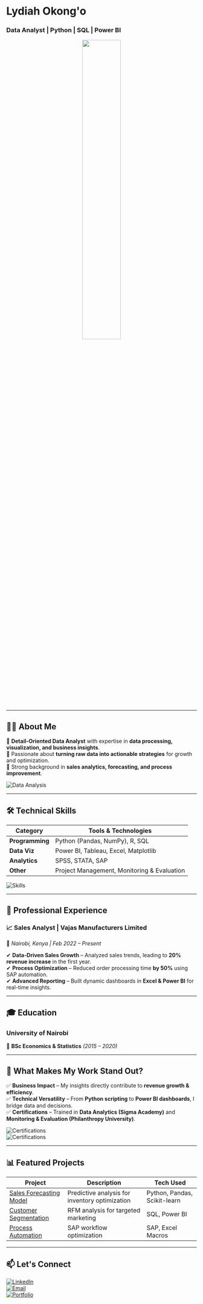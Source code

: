 # **Lydiah Okong'o**  
### **Data Analyst | Python | SQL | Power BI**  

<div align="center">
  <img src="https://skillicons.dev/icons?i=python,sql,r,powerbi,tableau,excel,github" width="45%"/>
</div>  

---  

## **👩‍💻 About Me**  
🔹 **Detail-Oriented Data Analyst** with expertise in **data processing, visualization, and business insights**.  
🔹 Passionate about **turning raw data into actionable strategies** for growth and optimization.  
🔹 Strong background in **sales analytics, forecasting, and process improvement**.  

![Data Analysis](https://media.giphy.com/media/LMcB8XospGZO8UQq87/giphy.gif)  

---  

## **🛠️ Technical Skills**  

| **Category**       | **Tools & Technologies** |  
|--------------------|--------------------------|  
| **Programming**    | Python (Pandas, NumPy), R, SQL |  
| **Data Viz**       | Power BI, Tableau, Excel, Matplotlib |  
| **Analytics**      | SPSS, STATA, SAP |  
| **Other**         | Project Management, Monitoring & Evaluation |  

![Skills](https://skillicons.dev/icons?i=python,sql,powerbi,tableau,excel,github)  

---  

## **💼 Professional Experience**  

### **📈 Sales Analyst | Vajas Manufacturers Limited**  
📍 *Nairobi, Kenya | Feb 2022 – Present*  

✔ **Data-Driven Sales Growth** – Analyzed sales trends, leading to **20% revenue increase** in the first year.  
✔ **Process Optimization** – Reduced order processing time **by 50%** using SAP automation.  
✔ **Advanced Reporting** – Built dynamic dashboards in **Excel & Power BI** for real-time insights.  

---  

## **🎓 Education**  
### **University of Nairobi**  
📖 **BSc Economics & Statistics** *(2015 – 2020)*  

---  

## **🚀 What Makes My Work Stand Out?**  

✅ **Business Impact** – My insights directly contribute to **revenue growth & efficiency**.  
✅ **Technical Versatility** – From **Python scripting** to **Power BI dashboards**, I bridge data and decisions.  
✅ **Certifications** – Trained in **Data Analytics (Sigma Academy)** and **Monitoring & Evaluation (Philanthropy University)**.  

![Certifications](https://img.shields.io/badge/Data_Analytics-Sigma_Academy-blue)  
![Certifications](https://img.shields.io/badge/M&E-Philanthropy_University-green)  

---  

## **📊 Featured Projects**  

| **Project** | **Description** | **Tech Used** |  
|------------|----------------|--------------|  
| [Sales Forecasting Model](#) | Predictive analysis for inventory optimization | Python, Pandas, Scikit-learn |  
| [Customer Segmentation](#) | RFM analysis for targeted marketing | SQL, Power BI |  
| [Process Automation](#) | SAP workflow optimization | SAP, Excel Macros |  

---  

## **📫 Let's Connect**  

[![LinkedIn](https://img.shields.io/badge/LinkedIn-Connect-blue?style=for-the-badge&logo=linkedin)](https://linkedin.com/in/yourprofile)  
[![Email](https://img.shields.io/badge/Email-Contact%20Me-red?style=for-the-badge&logo=gmail)](mailto:lydiahaokongo@gmail.com)  
[![Portfolio](https://img.shields.io/badge/Portfolio-Visit%20My%20Work-green?style=for-the-badge&logo=google-chrome)](https://yourportfolio.com)  
